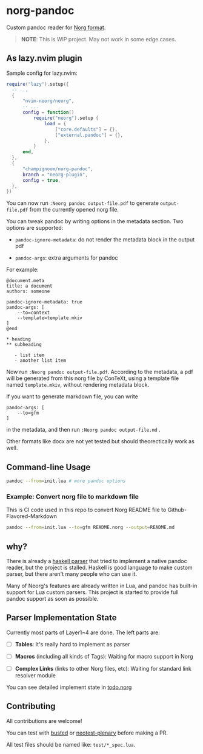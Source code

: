 # norg-pandoc

Custom pandoc reader for [Norg
format](https://github.com/nvim-neorg/norg-specs).

> **NOTE**: This is WIP project. May not work in some edge cases.

## As lazy.nvim plugin

Sample config for lazy.nvim:

``` lua
require("lazy").setup({
  -- ...
  {
      "nvim-neorg/neorg",
      -- ...
      config = function()
          require("neorg").setup {
              load = {
                  ["core.defaults"] = {},
                  ["external.pandoc"] = {},
              },
          }
      end,
  },
  {
      "champignoom/norg-pandoc",
      branch = "neorg-plugin",
      config = true,
  },
})
```

You can now run `:Neorg pandoc output-file.pdf` to generate
`output-file.pdf` from the currently opened norg file.

You can tweak pandoc by writing options in the metadata section. Two
options are supported:

- `pandoc-ignore-metadata`: do not render the metadata block in the
  output pdf

- `pandoc-args`: extra arguments for pandoc

For example:

``` norg
@document.meta
title: a document
authors: someone

pandoc-ignore-metadata: true
pandoc-args: [
    --to=context
    --template=template.mkiv
]
@end

* heading
** subheading

   - list item
   - another list item
```

Now run `:Neorg pandoc output-file.pdf`. According to the metadata, a
pdf will be generated from this norg file by ConTeXt, using a template
file named `template.mkiv`, without rendering metadata block.

If you want to generate markdown file, you can write

    pandoc-args: [
        --to=gfm
    ]

in the metadata, and then run `:Neorg pandoc output-file.md` .

Other formats like docx are not yet tested but should theorectically
work as well.

## Command-line Usage

``` bash
pandoc --from=init.lua # more pandoc options
```

### Example: Convert norg file to markdown file

This is CI code used in this repo to convert Norg README file to
Github-Flavored-Markdown

``` bash
pandoc --from=init.lua --to=gfm README.norg --output=README.md
```

## why?

There is already a [haskell
parser](https://github.com/Simre1/neorg-haskell-parser) that tried to
implement a native pandoc reader, but the project is stalled. Haskell is
good language to make custom parser, but there aren't many people who
can use it.

Many of Neorg's features are already written in Lua, and pandoc has
built-in support for Lua custom parsers. This project is started to
provide full pandoc support as soon as possible.

## Parser Implementation State

Currently most parts of Layer1~4 are done. The left parts are:

- [ ] **Tables**: It's really hard to implement as parser

- [ ] **Macros** (including all kinds of Tags): Waiting for macro
  support in Norg

- [ ] **Complex Links** (links to other Norg files, etc): Waiting for
  standard link resolver module

You can see detailed implement state in [todo.norg](./todo.norg)

## Contributing

All contributions are welcome!

You can test with [busted](https://github.com/lunarmodules/busted) or
[neotest-plenary](https://github.com/nvim-neotest/neotest-plenary)
before making a PR.

All test files should be named like: `test/*_spec.lua`.
